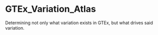 # GTEx_Variation_Atlas
Determining not only what variation exists in GTEx, but what drives said variation. 
